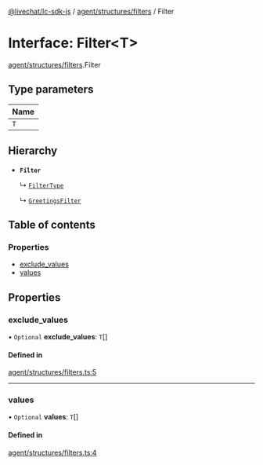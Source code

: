 [@livechat/lc-sdk-js](../README.md) / [agent/structures/filters](../modules/agent_structures_filters.md) / Filter

# Interface: Filter<T\>

[agent/structures/filters](../modules/agent_structures_filters.md).Filter

## Type parameters

| Name |
| :------ |
| `T` |

## Hierarchy

- **`Filter`**

  ↳ [`FilterType`](agent_structures_filters.FilterType.md)

  ↳ [`GreetingsFilter`](agent_structures_filters.GreetingsFilter.md)

## Table of contents

### Properties

- [exclude\_values](agent_structures_filters.Filter.md#exclude_values)
- [values](agent_structures_filters.Filter.md#values)

## Properties

### exclude\_values

• `Optional` **exclude\_values**: `T`[]

#### Defined in

[agent/structures/filters.ts:5](https://github.com/livechat/lc-sdk-js/blob/125a327/src/agent/structures/filters.ts#L5)

___

### values

• `Optional` **values**: `T`[]

#### Defined in

[agent/structures/filters.ts:4](https://github.com/livechat/lc-sdk-js/blob/125a327/src/agent/structures/filters.ts#L4)
